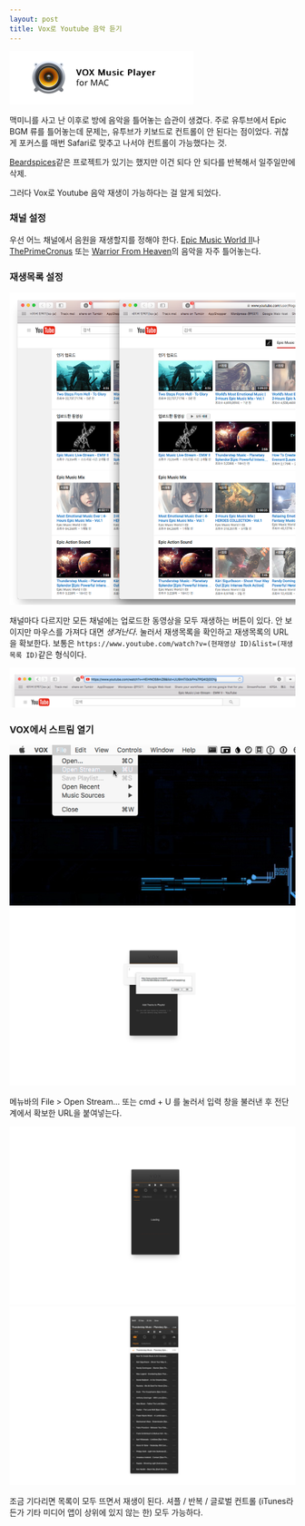 ```yaml
---
layout: post
title: Vox로 Youtube 음악 듣기
---
```


![](/Resources/2016-07-22/vox_music.png)

맥미니를 사고 난 이후로 방에 음악을 틀어놓는 습관이 생겼다. 주로 유투브에서 Epic BGM 류를 틀어놓는데 문제는, 유투브가 키보드로 컨트롤이 안 된다는 점이었다. 귀찮게 포커스를 매번 Safari로 맞추고 나서야 컨트롤이 가능했다는 것.

[Beardspices](https://github.com/beardedspice/beardedspice)같은 프로젝트가 있기는 했지만 이건 되다 안 되다를 반복해서 일주일만에 삭제.

그러다 Vox로 Youtube 음악 재생이 가능하다는 걸 알게 되었다.

### 채널 설정

우선 어느 채널에서 음원을 재생할지를 정해야 한다. [Epic Music World II](https://www.youtube.com/user/RogueOfAvatar)나 [ThePrimeCronus](https://www.youtube.com/user/ThePrimeCronus) 또는 [Warrior From Heaven](https://www.youtube.com/user/WarriorFromHeaven)의 음악을 자주 틀어놓는다.

### 재생목록 설정

![](/Resources/2016-07-22/play_all.png)

채널마다 다르지만 모든 채널에는 업로드한 동영상을 모두 재생하는 버튼이 있다. 안 보이지만 마우스를 가져다 대면 *생겨난다*. 눌러서 재생목록을 확인하고 재생목록의 URL을 확보한다. 보통은 `https://www.youtube.com/watch?v=(현재영상 ID)&list=(재생목록 ID)`같은 형식이다.

![](/Resources/2016-07-22/yt_url.png)

### VOX에서 스트림 열기

![](/Resources/2016-07-22/open_stream.png) ![](/Resources/2016-07-22/vox.png)

메뉴바의 File > Open Stream... 또는 cmd + U 를 눌러서 입력 창을 불러낸 후 전단계에서 확보한 URL을 붙여넣는다.

![](/Resources/2016-07-22/vox_adding.png) ![](/Resources/2016-07-22/vox_added.png)

조금 기다리면 목록이 모두 뜨면서 재생이 된다. 셔플 / 반복 / 글로벌 컨트롤 (iTunes라든가 기타 미디어 앱이 상위에 있지 않는 한) 모두 가능하다.